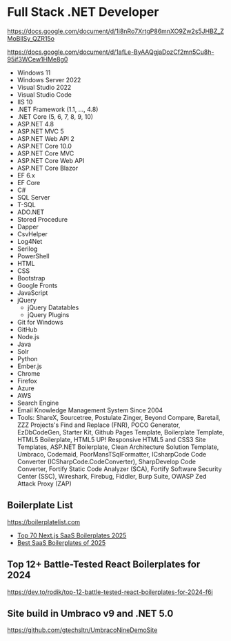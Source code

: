 # Full Stack .NET Developer

https://docs.google.com/document/d/1i8nRo7XrtgP86mnXO9Zw2s5JHBZ_ZMoBllSy_QZR15o

https://docs.google.com/document/d/1afLe-ByAAQgjaDozCf2mn5Cu8h-95if3WCew1HMe8g0

* Windows 11
* Windows Server 2022
* Visual Studio 2022
* Visual Studio Code
* IIS 10
* .NET Framework (1.1, ..., 4.8)
* .NET Core (5, 6, 7, 8, 9, 10)
* ASP.NET 4.8
* ASP.NET MVC 5
* ASP.NET Web API 2
* ASP.NET Core 10.0
* ASP.NET Core MVC
* ASP.NET Core Web API
* ASP.NET Core Blazor
* EF 6.x
* EF Core
* C#
* SQL Server
* T-SQL
* ADO.NET
* Stored Procedure
* Dapper
* CsvHelper
* Log4Net
* Serilog
* PowerShell
* HTML
* CSS
* Bootstrap
* Google Fronts
* JavaScript
* jQuery
  * jQuery Datatables
  * jQuery Plugins
* Git for Windows
* GitHub
* Node.js
* Java
* Solr
* Python
* Ember.js
* Chrome
* Firefox
* Azure
* AWS
* Search Engine
* Email Knowledge Management System Since 2004
* Tools: ShareX, Sourcetree, Postulate Zinger, Beyond Compare, Baretail, ZZZ Projects's Find and Replace (FNR), POCO Generator, EzDbCodeGen, Starter Kit, Github Pages Template, Boilerplate Template, HTML5 Boilerplate, HTML5 UP! Responsive HTML5 and CSS3 Site Templates, ASP.NET Boilerplate, Clean Architecture Solution Template, Umbraco, Codemaid, PoorMansTSqlFormatter, ICsharpCode Code Converter (ICSharpCode.CodeConverter), SharpDevelop Code Converter, Fortify Static Code Analyzer (SCA), Fortify Software Security Center (SSC), Wireshark, Firebug, Fiddler, Burp Suite, OWASP Zed Attack Proxy (ZAP)

## Boilerplate List
https://boilerplatelist.com

* [Top 70 Next.js SaaS Boilerplates 2025](https://boilerplatelist.com/collections/top-next-js-saas-boilerplates/)
* [Best SaaS Boilerplates of 2025](https://slashdot.org/software/saas-boilerplates/)

## Top 12+ Battle-Tested React Boilerplates for 2024
https://dev.to/rodik/top-12-battle-tested-react-boilerplates-for-2024-f6i

## Site build in Umbraco v9 and .NET 5.0
https://github.com/gtechsltn/UmbracoNineDemoSite
